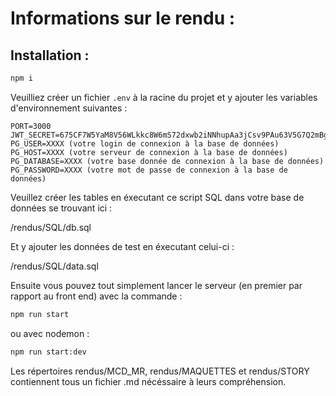 # Informations sur le rendu :

## Installation :

```bash
npm i
```

Veuilliez créer un fichier `.env` à la racine du projet et y ajouter les variables d'environnement suivantes :

```
PORT=3000
JWT_SECRET=675CF7W5YaM8V56WLkkc8W6mS72dxwb2iNNhupAa3jCsv9PAu63V5G7Q2mBg
PG_USER=XXXX (votre login de connexion à la base de données)
PG_HOST=XXXX (votre serveur de connexion à la base de données)
PG_DATABASE=XXXX (votre base donnée de connexion à la base de données)
PG_PASSWORD=XXXX (votre mot de passe de connexion à la base de données)
```

Veuillez créer les tables en éxecutant ce script SQL dans votre base de données se trouvant ici : 

/rendus/SQL/db.sql

Et y ajouter les données de test en éxecutant celui-ci :

/rendus/SQL/data.sql

Ensuite vous pouvez tout simplement lancer le serveur (en premier par rapport au front end) avec la commande :

```bash
npm run start
```
ou avec nodemon :
```bash
npm run start:dev
```

Les répertoires rendus/MCD_MR, rendus/MAQUETTES et rendus/STORY contiennent tous un fichier .md nécéssaire à leurs compréhension.

